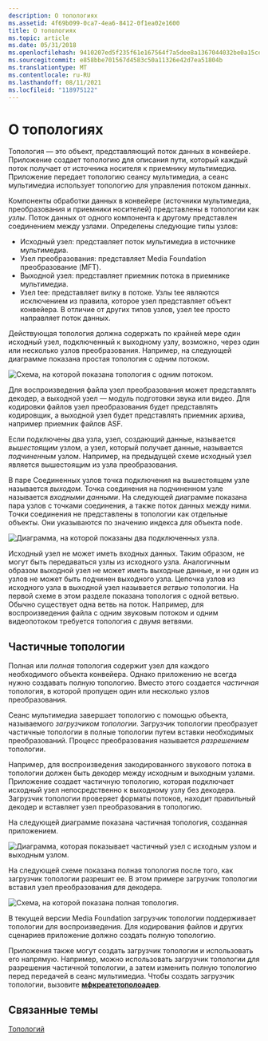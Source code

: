 ```yaml
---
description: О топологиях
ms.assetid: 4f69b099-0ca7-4ea6-8412-0f1ea02e1600
title: О топологиях
ms.topic: article
ms.date: 05/31/2018
ms.openlocfilehash: 9410207ed5f235f61e167564f7a5dee8a1367044032be0a15cef9ac3b95fb9e0
ms.sourcegitcommit: e858bbe701567d4583c50a11326e42d7ea51804b
ms.translationtype: MT
ms.contentlocale: ru-RU
ms.lasthandoff: 08/11/2021
ms.locfileid: "118975122"
---
```

# <a name="about-topologies"></a>О топологиях

Топология — это объект, представляющий поток данных в конвейере. Приложение создает топологию для описания пути, который каждый поток получает от источника носителя к приемнику мультимедиа. Приложение передает топологию сеансу мультимедиа, а сеанс мультимедиа использует топологию для управления потоком данных.

Компоненты обработки данных в конвейере (источники мультимедиа, преобразования и приемники носителей) представлены в топологии как *узлы*. Поток данных от одного компонента к другому представлен соединением между узлами. Определены следующие типы узлов:

-   Исходный узел: представляет поток мультимедиа в источнике мультимедиа.
-   Узел преобразования: представляет Media Foundation преобразование (MFT).
-   Выходной узел: представляет приемник потока в приемнике мультимедиа.
-   Узел tee: представляет вилку в потоке. Узлы tee являются исключением из правила, которое узел представляет объект конвейера. В отличие от других типов узлов, узел tee просто направляет поток данных.

Действующая топология должна содержать по крайней мере один исходный узел, подключенный к выходному узлу, возможно, через один или несколько узлов преобразования. Например, на следующей диаграмме показана простая топология с одним потоком.

![Схема, на которой показана топология с одним потоком.](images/topology01.png)

Для воспроизведения файла узел преобразования может представлять декодер, а выходной узел — модуль подготовки звука или видео. Для кодировки файлов узел преобразования будет представлять кодировщик, а выходной узел будет представлять приемник архива, например приемник файлов ASF.

Если подключены два узла, узел, создающий данные, называется *вышестоящим* узлом, а узел, который получает данные, называется *подчиненным* узлом. Например, на предыдущей схеме исходный узел является вышестоящим из узла преобразования.

В паре Соединенных узлов точка подключения на вышестоящем узле называется *выходом*. Точка соединения на подчиненном узле называется *входными данными*. На следующей диаграмме показана пара узлов с точками соединения, а также поток данных между ними. Точки соединения не представлены в топологии как отдельные объекты. Они указываются по значению индекса для объекта node.

![Диаграмма, на которой показаны два подключенных узла.](images/topology04.png)

Исходный узел не может иметь входных данных. Таким образом, не могут быть передаваться узлы из исходного узла. Аналогичным образом выходной узел не может иметь выходные данные, и ни один из узлов не может быть подчинен выходного узла. Цепочка узлов из исходного узла в выходной узел называется *ветвью* топологии. На первой схеме в этом разделе показана топология с одной ветвью. Обычно существует одна ветвь на поток. Например, для воспроизведения файла с одним звуковым потоком и одним видеопотоком требуется топология с двумя ветвями.

## <a name="partial-topologies"></a>Частичные топологии

Полная или *полная* топология содержит узел для каждого необходимого объекта конвейера. Однако приложению не всегда нужно создавать полную топологию. Вместо этого создается *частичная* топология, в которой пропущен один или несколько узлов преобразования.

Сеанс мультимедиа завершает топологию с помощью объекта, называемого *загрузчиком топологии*. Загрузчик топологии преобразует частичные топологии в полные топологии путем вставки необходимых преобразований. Процесс преобразования называется *разрешением* топологии.

Например, для воспроизведения закодированного звукового потока в топологии должен быть декодер между исходным и выходным узлами. Приложение создает частичную топологию, которая подключает исходный узел непосредственно к выходному узлу без декодера. Загрузчик топологии проверяет форматы потоков, находит правильный декодер и вставляет узел преобразования в топологию.

На следующей диаграмме показана частичная топология, созданная приложением.

![Диаграмма, которая показывает частичный узел с исходным узлом и выходным узлом.](images/topology02.png)

На следующей схеме показана полная топология после того, как загрузчик топологии разрешит ее. В этом примере загрузчик топологии вставил узел преобразования для декодера.

![Схема, на которой показана полная топология.](images/topology03.png)

В текущей версии Media Foundation загрузчик топологии поддерживает топологии для воспроизведения. Для кодирования файлов и других сценариев приложение должно создать полную топологию.

Приложения также могут создать загрузчик топологии и использовать его напрямую. Например, можно использовать загрузчик топологии для разрешения частичной топологии, а затем изменить полную топологию перед передачей в сеанс мультимедиа. Чтобы создать загрузчик топологии, вызовите [**мфкреатетополоадер**](/windows/desktop/api/mfidl/nf-mfidl-mfcreatetopoloader).

## <a name="related-topics"></a>Связанные темы

<dl> <dt>

[Топологий](topologies.md)
</dt> </dl>

 

 



